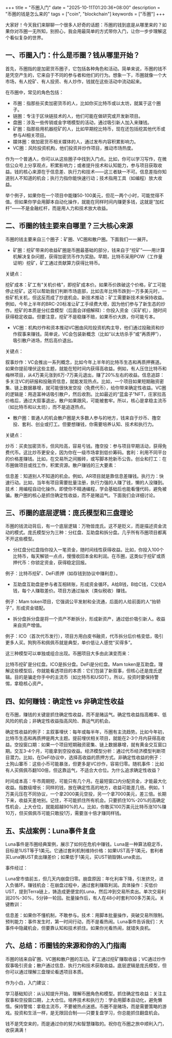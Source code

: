 +++
title = "币圈入门"
date = "2025-10-11T01:20:36+08:00"
description = "币圈的钱是怎么来的"
tags = ["coin", "blockchain"]
keywords = ["币圈"]
+++

大家好！今天我们来聊聊一个很多人好奇的话题：币圈的钱到底是从哪里来的？如果你对币圈一无所知，别担心，我会用最简单的方式带你入门，让你一步步理解这个看似复杂的世界。

## 一、币圈入门：什么是币圈？钱从哪里开始？

首先，币圈指的是加密货币圈子，它包括各种角色和活动。简单来说，币圈的钱不是凭空产生的，它来自于不同的参与者和他们的行为。想象一下，币圈就像一个大市场，有人挖矿、有人投资、有人炒作，钱就在这些活动中流动起来。

在币圈中，常见的角色包括：

- 币圈：指那些买卖加密货币的人，比如你买比特币或以太坊，就属于这个圈子。
- 链圈：专注于区块链技术的人，他们可能在做研究或开发新项目。
- 盘圈：涉及一些传销或金字塔模型的活动，通过吸引新人加入来赚钱。
- 矿圈：指那些用机器挖矿的人，比如早期挖比特币，现在还包括挖其他代币或参与AI相关项目。
- 媒体圈：做加密货币相关媒体的人，通过发布内容积累影响力。
- VC圈：风险投资机构，他们投资并炒作项目，推动市场热度。

作为一个普通人，你可以从这些圈子中找到入门点。比如，你可以学习写作，在微信公众号上分享观点，积累影响力；或者提升技术和认知能力，参与项目获取收益。钱的核心来源在于信息差、执行力和技术——这三者缺一不可。信息差指你知道别人不知道的机会；执行力指你能快速行动；技术指用工具（如编程）放大收益。

举个例子，如果你在一个项目中能赚50-100美元，但花一两个小时，可能觉得不值。但如果你学会用脚本自动化操作，就能在同样时间内赚更多钱，这就是“加杠杆”——不是金融杠杆，而是用人力和技术放大收益。

## 二、币圈的钱主要来自哪里？三大核心来源

币圈的钱主要来自三个圈子：矿圈、VC圈和散户圈。下面我们一一展开。

- 矿圈：挖矿带来的收益矿圈是币圈最基础的部分，钱来自于“挖矿”——用计算机解决复杂问题，获得加密货币作为奖励。早期，比特币采用POW（工作量证明）挖矿，矿工通过贡献算力获得比特币。

关键点：

挖矿成本：矿工有“关机价格”，即挖矿成本价。如果币价跌破这个价格，矿工可能停止挖矿。这可以帮助我们判断市场底部，比如去年比特币跌到一万多美元时，一些矿机关机，但这反而成了抄底机会。新技术推动：矿工需要新技术来保持收益。例如，今年上半年的BRC-20标准让矿工手续费大增，因为他们参与了新生态的炒作。挖矿的本质是分红盘模型（后面会详细解释）：你投入资金（买矿机），随时间获得稳定收益。但要注意，挖矿不是稳赚不赔，如果币价大跌，你可能亏本。

- VC圈：机构炒作和资本推动VC圈由风险投资机构主导，他们通过投融资和炒作叙事来赚钱。简单说，VC会包装新概念（比如“以太坊杀手”或“再质押”），吸引散户进场，然后高价退出。

关键点：

叙事炒作：VC会推出一系列概念，比如今年上半年的比特币生态和再质押赛道。如果你提前埋伏这些主题，就能在短时间内获得高收益。例如，有人压住比特币和梅林项目，从4万美元涨到6万-7万美元退出，赚了20%左右的收益。信息追踪：多关注VC的研报和投融资信息，就能发现热点。比如，一个项目如果短期融资密集、链上数据暴增，就可能很快发空投（免费代币），给你带来确定性收益。VC圈的逻辑是：用造富神话吸引散户，然后收割。比如最近的“蓝盒子”NFT，庄家拉高价格后，通过大叙事退出，散户如果跟风，可能被套牢。所以，核心是拿稳主流币（如比特币和以太坊），而不是追逐热点。

- 散户圈：普通人的机会散户圈是大多数人参与的地方，钱来自于炒币、撸空投、套利、创业或打工。但要想赚钱，你需要培养认知、技术和执行力。

关键点：

炒币：买卖加密货币，但风险高，容易亏钱。撸空投：参与项目早期活动，获得免费代币。这比炒币更安全，因为你在一级市场拿到低价筹码。套利：利用不同平台的价格差赚钱。比如，在交易所之间搬砖，或写脚本抢新币公告。创业和打工：在币圈做项目或找工作，积累资源。散户赚钱的三大要素：

信息差：知道别人不知道的机会。例如，AR项目就是靠信息差赚钱。执行力：快速行动。比如，当年有项目需要批量注册，执行力强的人赚了钱，懒的人没赚到。技术：用编程自动化操作。即使你不精通编程，学会基础后也能看懂代码，避免被骗。散户圈的核心是抓住确定性收益，而不是赌运气。下面我们会详细讨论。

## 三、币圈的底层逻辑：庞氏模型和三盘理论

币圈的钱流动背后，有一个底层逻辑：万物皆庞氏。这不是贬义，而是描述资金流动的模式。庞氏模型分为三种：分红盘、互助盘和拆分盘。几乎所有币圈项目都离不开这些模型。

- 分红盘分红盘指你投入一笔资金，随时间线性获得收益。比如，你投入100个比特币，每天解锁一点点，慢慢收回本金和利润。在币圈，这类似于挖矿或质押代币：你锁定资金，获得稳定回报。

例子：比特币挖矿、DeFi质押（如存钱到协议中赚利息）。

- 互助盘互助盘是参与者互相转账，形成资金循环。A给B钱，B给C钱，C又给A钱，每个人赚取差价。项目方通过抽水（类似税收）赚钱。

例子：Mam
token项目，它强调公平发射和全流通，后面的人给前面的人“抬轿子”，形成资金错配。

- 拆分盘拆分盘是将一个资产不断拆分，形成新资产，通过低价吸引新人。收益来自资产增值。

例子：ICO（首次代币发行），项目方用白皮书融资，代币拆分后价格变低，吸引更多人买。狗狗币和佩佩币就是典型，单价低让人感觉“买得多”。

这三种模型可以单独或组合出现。币圈项目大多由此演变而来：

比特币挖矿是分红盘。ICO是拆分盘。DeFi是分红盘。Mam
token是互助盘。理解这些模型后，你就能看透项目的本质：它们包装了新叙事，但核心还是庞氏逻辑。目的是骗走你手中的主流币（如比特币和USDT）。所以，投资时要保持警惕，拿稳核心资产。

## 四、如何赚钱：确定性 vs 非确定性收益

在币圈，赚钱的关键是抓住确定性收益，而不是赌运气。确定性收益指高概率、低风险的机会；非确定性收益指高风险、靠运气的机会。

确定性收益的例子：主叙事埋伏：每年或每半年，币圈有主流趋势。比如今年初，比特币生态和再质押是两大主题。提前埋伏相关项目，就能在2-3个月内获得高收益。空投窗口期：如果一个项目短期融资密集、链上数据暴增，就有黄金交互窗口期。交互3-4个月，可能拿到空投收益。经济模型分析：通过代币经济模型判断项目潜力。比如，在DeFi协议中，选择高收益的质押方式。非确定性收益的例子：土狗山寨币：这些小币可能暴涨，但更多是VC炒作，容易归零。随机事件：比如有人买佩佩币翻100倍，但这靠运气，不适合大仓位。为什么追求确定性收益？

时间成本高：牛市周期短，可能只有几个月。在最短窗口内分配资金，才能最大化收益。指数级增长：同样的钱，放在确定性高的地方，收益可能差几倍。例如，1万美元压在不同协议，一个拿2000美元空投，另一个拿7000美元，差三倍。长期下来，收益天差地别。记住，不可能抓住所有机会。只要抓住10%-20%的高确定性机会，上大仓位，就能超越90%的人。比如，你敢买100万美元比特币涨10%赚10万，但买佩佩币可能只敢投1万，需要涨十倍才赚同样钱。

## 五、实战案例：Luna事件复盘

Luna事件是币圈经典案例，展示了如何在危机中赚钱。Luna是一种算法稳定币，目标是1UST等于1美元。它通过套利机制维持价格：如果UST高于1美元，套利者买Luna铸UST卖出赚差价；如果低于1美元，买UST销毁铸Luna卖出。

事件经过：

Luna曾市值前五，但几天内崩盘归零。崩盘原因：年化利率下降，引发挤兑，进入负循环。赚钱机会：在崩盘过程中，通过套利赚取利润。具体操作：买低价UST，提到Terra链上，铸造成更便宜的Luna，然后冲到交易所卖出。单次交易利润20%-30%，5分钟一轮回。批量操作后，有人在48小时套利100多万美元。关键教训：

信息差：如果你不懂机制，不敢参与。技术：用脚本批量操作，突破交易所限制。预判能力：事件发生时，第一时间行动，而不是看热闹。Luna事件告诉我们：大事件中隐藏机会，但要靠认知和技术抓住。如果你光看热闹，就错失良机。

## 六、总结：币圈钱的来源和你的入门指南

币圈的钱来自矿圈、VC圈和散户圈的互动。矿工通过挖矿赚取收益；VC通过炒作叙事吸引资金；散户通过信息、执行力和技术获取收益。底层逻辑是庞氏模型，但你可以通过理解三盘理论看透项目本质。

作为小白，入门建议：

学习基础知识：从认知提升开始，理解币圈角色和模型。抓住确定性收益：关注主叙事和空投窗口期，上大仓位。培养技术和执行力：学会用脚本自动化，避免懒惰。保持警惕：拿稳主流币，不要被热点迷惑。币圈不是赌场，而是需要策略的游戏。投资和生活一样，是无限回合制——只要复盘学习，你总能抓住翻盘机会。

钱不是凭空来的，而是通过你的努力和智慧赚取的。祝你在币圈之旅中顺利入门，收获满满！
